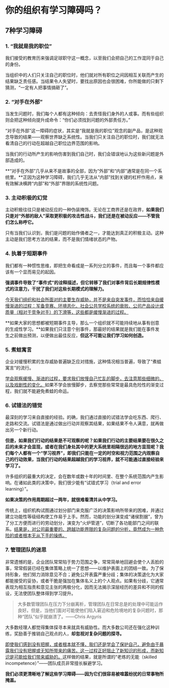 # 你的组织有学习障碍吗？

## 7种学习障碍

### 1. “我就是我的职位”

我们接受的教育历来强调足球职守这一概念，以至我们会把自己的工作混同于自己的身份。

当组织中的人们只关注自己的职位时，他们就对所有职位之间因相互关联而产生的结果缺乏责任感。当结果令人失望时，要找出原因也会很困难，你所能做的只剩下猜测，“一定有人把事情搞砸了”。

### 2. “对手在外部”

当发生问题时，我们每个人都有这种倾向：去责怪我们身外的人或事。而有些组织则会把这种倾向提升成命令：“你们必须找到问题的外部责任方。”

“对手在外部”这一障碍的症状，其实是“我就是我的职位”观念的副产品，是这种观念导致的结果——观察世界缺乏系统性。当我们只关注自己的职位时，我们就无法看清自己的行动在超越自己职位边界范围的影响。

当我们的行动所产生的影响伤害到我们自己时，我们会错误地认为这些新问题是外部造成的。

**“对手在外部”几乎从来不是故事的全部，因为“外部”和“内部”通常是在同一个系统里。**正因为这种学习障碍，我们几乎无法从“内部”找到关键的杠杆作用点，来有效解决横跨“内部”和“外部”界限的系统性问题。

### 3. 主动积极的幻觉

主动积极往往只是被动反应的一种伪装掩饰。无论在工商界还是在政界，**如果我们只是对“外部的敌人”采取更积极的攻击性战斗，我们还是在被动反应——不管我们怎么称呼它。**

只有当我们认识到，我们是问题的始作俑者之一，才能达到真正的积极主动。这种主动是我们思考方法的结果，而不是我们情绪状态的产物。

### 4. 执着于短期事件

我们都有一种惯性思维，即把生命看成是一系列分立的事件，而且每一个事件都应该有一个显而易见的起因。

**强调事件导致了“事件式”的诠释描述，但它转移了我们对事件背后长期规律性模式的注意力，干扰了我们对这些长期模式的理解力。**

<u>今天我们组织和社会所面对的主要生存威胁，并不是来自突发事件，而恰恰来自缓慢渐进的过程：军备竞赛、环境恶化、社会公共学校系统的衰败、公司产品设计或质量（相对于竞争对手）的下滑等，这些都是缓慢渐进的过程。</u>

**如果大家的思想都被短期事件主导，那么一个组织就不可能持续地从事有创意的生成性学习。**如果我们只注意个别事件，那最好的结果就是我们能在事件发生之前做出预测，以便做出最佳反应，**但这不可能让我们学习如何创造。**

### 5. 煮蛙寓言

企业对缓慢积累的生存威胁普遍缺乏应对措施，这种情况相当普遍，导致了“煮蛙寓言”的流行。

<u>学会观察缓慢、渐进的过程，要求我们放慢自己忙乱的脚步，去注意那些细微的、以及戏剧性的变化。</u>如果不学会放慢脚步，去察觉那些常常是最具危险性的渐变过程，我们就不能避免煮蛙的命运。

### 6. 试错法的错觉

最深刻的学习来自直接的经验。的确，我们通过直接的试错法学会吃东西、爬行、走路和交流。试错法是通过做出行动并观察其结果，如果结果不令人满意，就再做出另一个新行动。

**但是，如果我们行动的结果是不可观察的呢？如果我们行动的主要结果要在很久之后的未来才会显现，或者在我们身处其中的更大系统里相隔很远的地方显现呢？我们每个人都有一个“学习视界”，即我们只能在一定的时空和视力范围之内观察自己的行动效果，当我们行动的结果超越我们的学习视界，就不可能通过直接经验来学习了。**

许多组织的最重大的决定，会在数年或数十年的时间里、在整个系统范围内产生影响。在诸如此类的决策中，我们很少能有“试错式学习（trial and error learning）”。

**如果决策的作用周期超过一两年，就很难看清并从中学习。**

传统上，组织机构试图通过划分部门来克服广泛的决策影响所带来的困难，并通过建立功能性等级结构使工作易于上手。然而，功能的划分演变成“诸侯割据”，曾为了分工方便而进行的劳动划分，演变为“火炉管道”，切断了各功能部门之间的联系。<u>结果是，对公司最重要的、跨越功能界限的复杂问题的分析，竟然成为一种危险的或者根本无从下手的操练。</u>

### 7. 管理团队的迷思

非常遗憾的是，企业团队常常陷于势力范围之争，常常简单地回避会使个人丢脸的事，常常假装已经在集体策略上统一了思想——以维护表面上的团结一致。为了保持形象，他们努力消除意见不合；避免公开表露严重分歧；集体的决策退化为大家都能接受的妥协，或者干脆是强加在集体名义上的个人观点。如果有分歧，它通常表现为相互指责和意见主张的两极分化，因而无法揭示深层经历的差异和不同的假设，无法使团队整体得到学习提升。

> 大多数管理团队在压力下分崩离析，管理团队在日常总是的处理中可能运作良好。但是，当他们面对可能使他们陷入窘迫和危险境地的复杂问题时，那种“团队”似乎就崩溃了。——Chris Argyris

大多数经理人都觉得集体探寻本来就具有威胁性。而大多数公司还在强化这种训练，奖励善于推销自己观点的人，**却忽视对复杂问题的探寻。**

<u>即使我们感到没有把握，或者根本就不懂，我们还是学会了保护自己，避免由于暴露我们没有把握或无知所带来的痛苦。这一过程正好阻止了新知识的形成，而新知识是可能给我们带来威胁的。</u>这样做的结果，就是所谓的“老练的无能（skilled incompetence）”——团队成员非常擅长躲避学习。

**我们必须更清晰地了解这些学习障碍——因为它们很容易被喧嚣纷扰的日常事物所掩盖。**

